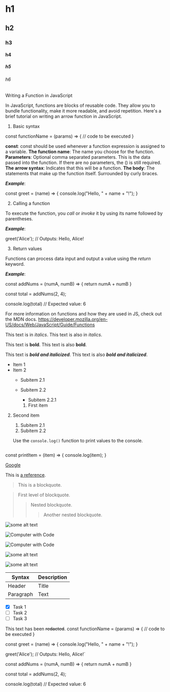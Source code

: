 # h1
## h2
### h3
#### h4
##### h5
###### h6

Writing a Function in JavaScript



In JavaScript, functions are blocks of reusable code. They allow you to bundle functionality, make it more readable, and avoid repetition. Here's a brief tutorial on writing an arrow function in JavaScript.

1. Basic syntax

const functionName = (params) => {
  // code to be executed
}

**const**: const should be used whenever a function expression is assigned to a variable.
**The function name**: The name you choose for the function.
**Parameters**: Optional comma separated parameters. This is the data passed into the function. If there are no parameters, the () is still required.
**The arrow syntax**: Indicates that this will be a function.
**The body**: The statements that make up the function itself. Surrounded by curly braces.

***Example***:

const greet = (name) => {
  console.log("Hello, " + name + "!");
}



2. Calling a function

To execute the function, you *call* or *invoke* it by using its name followed by parentheses.

***Example***:

greet('Alice'); // Outputs: Hello, Alice!

3. Return values

Functions can process data input and output a value using the *return* keyword.

***Example***: 

const addNums = (numA, numB) => {
  return numA + numB
}

const total = addNums(2, 4);

console.log(total) // Expected value: 6

For more information on functions and how they are used in JS, check out the MDN docs. 
https://developer.mozilla.org/en-US/docs/Web/JavaScript/Guide/Functions


This text is in *italics*. This text is also in _italics_.

This text is **bold**. This text is also __bold__.

This text is ***bold and italicized***. This text is also ___bold and italicized___.

* Item 1
* Item 2
  * Subitem 2.1
  * Subitem 2.2
    * Subitem 2.2.1

    1. First item
2. Second item
   1. Subitem 2.1
   2. Subitem 2.2

   Use the `console.log()` function to print values to the console.

   ```javascript
const printItem = (item) => {
  console.log(item);
}


[Google](https://www.google.com)

This is [a reference][example].

[example]: http://www.example.com/

> This is a blockquote.

> First level of blockquote.
>> Nested blockquote.
>>> Another nested blockquote.

![some alt text](www.url_to_an_image.com/image)


![Computer with Code](https://images.unsplash.com/photo-1587620962725-abab7fe55159?auto=format&fit=crop&q=80&w=1631&ixlib=rb-4.0.3&ixid=M3wxMjA3fDB8MHxwaG90by1wYWdlfHx8fGVufDB8fHx8fA%3D%3D)


![Computer with Code](./assets/james-harrison-unsplash.jpg)

![some alt text](https://plus.unsplash.com/premium_photo-1720373139744-1df9bbd233c3?w=900&auto=format&fit=crop&q=60&ixlib=rb-4.0.3&ixid=M3wxMjA3fDB8MHxmZWF0dXJlZC1waG90b3MtZmVlZHwxfHx8ZW58MHx8fHx8)


![some alt text](./C:/Users/11911/Downloads/oko.jpg)


| Syntax | Description |
| ------ | ----------- |
| Header | Title |
| Paragraph | Text |


- [x] Task 1
- [ ] Task 2
- [ ] Task 3

This text has been ~~redacted~~. 
const functionName = (params) => {
  // code to be executed
}

const greet = (name) => {
  console.log("Hello, " + name + "!");
}

greet('Alice'); // Outputs: Hello, Alice!`

const addNums = (numA, numB) => {
  return numA + numB
}

const total = addNums(2, 4);

console.log(total) // Expected value: 6